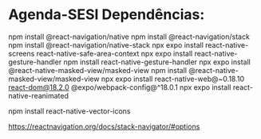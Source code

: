 # Agenda-SESI Dependências:

 npm install @react-navigation/native
 npm install @react-navigation/stack
 npm install @react-navigation/native-stack
 npx expo install react-native-screens react-native-safe-area-context
 npx expo install react-native-gesture-handler
 npm install react-native-gesture-handler
 npx expo install @react-native-masked-view/masked-view
 npm install @react-native-masked-view/masked-view
 npx expo install react-native-web@~0.18.10 react-dom@18.2.0 @expo/webpack-config@^18.0.1
 npx expo install react-native-reanimated

 npm install react-native-vector-icons

https://reactnavigation.org/docs/stack-navigator/#options
